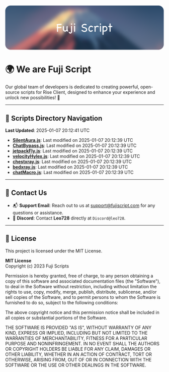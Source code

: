 ![Banner](.github/b.webp)

# 🌍 **We are Fuji Script**

Our global team of developers is dedicated to creating powerful, open-source scripts for Rise Client, designed to enhance your experience and unlock new possibilities! 🌟

---
<!-- SCRIPTS_NAVIGATION_START -->
## 📂 **Scripts Directory Navigation**

**Last Updated**: 2025-01-07 20:12:41 UTC

- **[SilentAura.js](scripts/SilentAura.js)**: Last modified on 2025-01-07 20:12:39 UTC
- **[ChatBypass.js](scripts/ChatBypass.js)**: Last modified on 2025-01-07 20:12:39 UTC
- **[jetpackFly.js](scripts/jetpackFly.js)**: Last modified on 2025-01-07 20:12:39 UTC
- **[velocityHylex.js](scripts/velocityHylex.js)**: Last modified on 2025-01-07 20:12:39 UTC
- **[chestxray.js](scripts/chestxray.js)**: Last modified on 2025-01-07 20:12:39 UTC
- **[bedxray.js](scripts/bedxray.js)**: Last modified on 2025-01-07 20:12:39 UTC
- **[chatMacro.js](scripts/chatMacro.js)**: Last modified on 2025-01-07 20:12:39 UTC

<!-- SCRIPTS_NAVIGATION_END -->

---

## 💬 **Contact Us**  
- 📬 **Support Email**: Reach out to us at [support@fujiscript.com](mailto:support@fujiscript.com) for any questions or assistance.  
- 💬 **Discord**: Contact **Leo728** directly at `Discord@leo728`.

---

## 📜 **License**

This project is licensed under the MIT License.  

**MIT License**  
Copyright (c) 2023 Fuji Scripts  

Permission is hereby granted, free of charge, to any person obtaining a copy of this software and associated documentation files (the "Software"), to deal in the Software without restriction, including without limitation the rights to use, copy, modify, merge, publish, distribute, sublicense, and/or sell copies of the Software, and to permit persons to whom the Software is furnished to do so, subject to the following conditions:  

The above copyright notice and this permission notice shall be included in all copies or substantial portions of the Software.  

THE SOFTWARE IS PROVIDED "AS IS", WITHOUT WARRANTY OF ANY KIND, EXPRESS OR IMPLIED, INCLUDING BUT NOT LIMITED TO THE WARRANTIES OF MERCHANTABILITY, FITNESS FOR A PARTICULAR PURPOSE AND NONINFRINGEMENT. IN NO EVENT SHALL THE AUTHORS OR COPYRIGHT HOLDERS BE LIABLE FOR ANY CLAIM, DAMAGES OR OTHER LIABILITY, WHETHER IN AN ACTION OF CONTRACT, TORT OR OTHERWISE, ARISING FROM, OUT OF OR IN CONNECTION WITH THE SOFTWARE OR THE USE OR OTHER DEALINGS IN THE SOFTWARE.  
